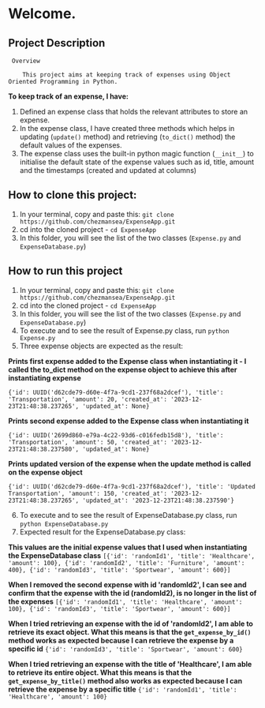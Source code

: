 # Welcome.

## Project Description

     Overview

        This project aims at keeping track of expenses using Object Oriented Programming in Python.

**To keep track of an expense, I have:**

1. Defined an expense class that holds the relevant attributes to store an expense.
2. In the expense class, I have created three methods which helps in updating (`update()` method) and retrieving (`to_dict()` method) the default values of the expenses.
3. The expense class uses the built-in python magic function (`__init__`) to initialise the default state of the expense values such as id, title, amount and the timestamps (created and updated at columns)

## How to clone this project:

1. In your terminal, copy and paste this: `git clone https://github.com/chezmansea/ExpenseApp.git`
2. cd into the cloned project - `cd ExpenseApp`
3. In this folder, you will see the list of the two classes (`Expense.py` and `ExpenseDatabase.py`)

## How to run this project

1. In your terminal, copy and paste this: `git clone https://github.com/chezmansea/ExpenseApp.git`
2. cd into the cloned project - `cd ExpenseApp`
3. In this folder, you will see the list of the two classes (`Expense.py` and `ExpenseDatabase.py`)
4. To execute and to see the result of Expense.py class, run `python Expense.py`
5. Three expense objects are expected as the result: 

**Prints first expense added to the Expense class when instantiating it - I called the to_dict method on the expense object to achieve this after instantiating expense**

`{'id': UUID('d62cde79-d60e-4f7a-9cd1-237f68a2dcef'), 'title': 'Transportation', 'amount': 20, 'created_at': '2023-12-23T21:48:38.237265', 'updated_at': None}`

**Prints second expense added to the Expense class when instantiating it**

`{'id': UUID('2699d860-e79a-4c22-93d6-c016fedb15d8'), 'title': 'Transportation', 'amount': 50, 'created_at': '2023-12-23T21:48:38.237580', 'updated_at': None}`

**Prints updated version of the expense when the update method is called on the expense object**

`{'id': UUID('d62cde79-d60e-4f7a-9cd1-237f68a2dcef'), 'title': 'Updated Transportation', 'amount': 150, 'created_at': '2023-12-23T21:48:38.237265', 'updated_at': '2023-12-23T21:48:38.237590'}`

6. To execute and to see the result of ExpenseDatabase.py class, run `python ExpenseDatabase.py`
7. Expected result for the ExpenseDatabase.py class:

**This values are the initial expense values that I used when instantiating the ExpenseDatabase class**
`[{'id': 'randomId1', 'title': 'Healthcare', 'amount': 100}, {'id': 'randomId2', 'title': 'Furniture', 'amount': 400}, {'id': 'randomId3', 'title': 'Sportwear', 'amount': 600}]`

**When I removed the second expense with id 'randomId2', I can see and confirm that the expense with the id (randomId2), is no longer in the list of the expenses**
`[{'id': 'randomId1', 'title': 'Healthcare', 'amount': 100}, {'id': 'randomId3', 'title': 'Sportwear', 'amount': 600}]`

**When I tried retrieving an expense with the id of 'randomId2', I am able to retrieve its exact object. What this means is that the `get_expense_by_id()` method works as expected because I can retrieve the expense by a specific id**
`{'id': 'randomId3', 'title': 'Sportwear', 'amount': 600}`

**When I tried retrieving an expense with the title of 'Healthcare', I am able to retrieve its entire object. What this means is that the `get_expense_by_title()` method also works as expected because I can retrieve the expense by a specific title**
`{'id': 'randomId1', 'title': 'Healthcare', 'amount': 100}`
